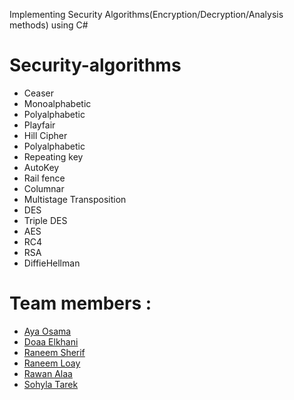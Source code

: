 Implementing Security Algorithms(Encryption/Decryption/Analysis methods) using C#
# Security-algorithms
- Ceaser
- Monoalphabetic
- Polyalphabetic
- Playfair
- Hill Cipher 
- Polyalphabetic
- Repeating key
- AutoKey
- Rail fence
- Columnar
- Multistage Transposition
- DES
- Triple DES
- AES
- RC4
- RSA
- DiffieHellman

# Team members :
- [Aya Osama](https://github.com/aya-mourad)
- [Doaa Elkhani](https://github.com/)
- [Raneem Sherif](https://github.com/Raneeml)
- [Raneem Loay](https://github.com/RaneemLoay)
- [Rawan Alaa](https://github.com/12Rawan) 
- [Sohyla Tarek](https://github.com/Sohyla31)
